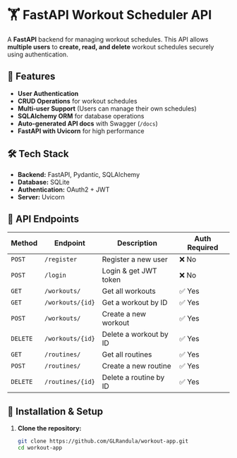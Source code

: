 # 🏋️ FastAPI Workout Scheduler API

A **FastAPI** backend for managing workout schedules. This API allows **multiple users** to **create, read, and delete** workout schedules securely using authentication.

## 🚀 Features

- **User Authentication**  
- **CRUD Operations** for workout schedules  
- **Multi-user Support** (Users can manage their own schedules)  
- **SQLAlchemy ORM** for database operations  
- **Auto-generated API docs** with Swagger (`/docs`)  
- **FastAPI with Uvicorn** for high performance  

## 🛠️ Tech Stack

- **Backend:** FastAPI, Pydantic, SQLAlchemy  
- **Database:** SQLite  
- **Authentication:** OAuth2 + JWT  
- **Server:** Uvicorn  

## 📸 API Endpoints

| Method | Endpoint           | Description               | Auth Required |
|--------|--------------------|---------------------------|--------------|
| `POST` | `/register`        | Register a new user       | ❌ No        |
| `POST` | `/login`           | Login & get JWT token     | ❌ No        |
| `GET`  | `/workouts/`       | Get all workouts          | ✅ Yes       |
| `GET`  | `/workouts/{id}`   | Get a workout by ID       | ✅ Yes       |
| `POST` | `/workouts/`       | Create a new workout      | ✅ Yes       |
|`DELETE`| `/workouts/{id}`   | Delete a workout by ID    | ✅ Yes       |
| `GET`  | `/routines/`       | Get all routines          | ✅ Yes       |
| `POST` | `/routines/`       | Create a new routine      | ✅ Yes       |
|`DELETE`| `/routines/{id}`   | Delete a routine by ID    | ✅ Yes       |

## 🔧 Installation & Setup

1. **Clone the repository:**
   ```sh
   git clone https://github.com/GLRandula/workout-app.git
   cd workout-app
